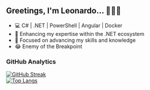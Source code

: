 ## **Greetings, I'm Leonardo...** 💪🐱‍💻

- 💻 C# | .NET | PowerShell | Angular | Docker
- 🌱 Enhancing my expertise within the .NET ecosystem
- 🎯 Focused on advancing my skills and knowledge
- 😂 Enemy of the Breakpoint

### GitHub Analytics

[![GitHub Streak](https://github-readme-streak-stats.herokuapp.com?user=LeonardoGil&theme=dark&hide_border=true&locale=pt_BR&date_format=M%20j%5B%2C%20Y%5D)](https://github.com/LeonardoGil/)  
[![Top Langs](https://github-readme-stats.vercel.app/api/top-langs/?username=LeonardoGil&layout=donut&theme=dark&hide_border=true)](https://github.com/LeonardoGil/)  
